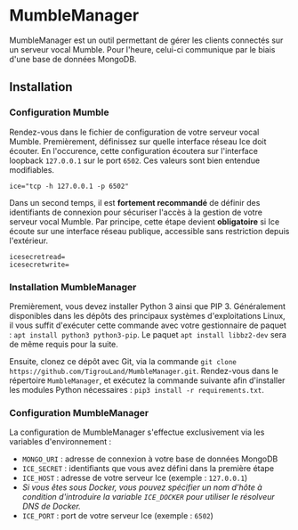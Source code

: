 # MumbleManager

MumbleManager est un outil permettant de gérer les clients connectés sur un serveur vocal Mumble.
Pour l'heure, celui-ci communique par le biais d'une base de données MongoDB.

## Installation

### Configuration Mumble
Rendez-vous dans le fichier de configuration de votre serveur vocal Mumble. Premièrement, définissez sur quelle interface réseau Ice doit écouter. En l'occurence, cette configuration écoutera sur l'interface loopback `127.0.0.1` sur le port `6502`. Ces valeurs sont bien entendue modifiables. 
```
ice="tcp -h 127.0.0.1 -p 6502"
```
Dans un second temps, il est **fortement recommandé** de définir des identifiants de connexion pour sécuriser l'accès à la gestion de votre serveur vocal Mumble. Par principe, cette étape devient **obligatoire** si Ice écoute sur une interface réseau publique, accessible sans restriction depuis l'extérieur.
```
icesecretread=
icesecretwrite=
```
### Installation MumbleManager
Premièrement, vous devez installer Python 3 ainsi que PIP 3. Généralement disponibles dans les dépôts des principaux systèmes d'exploitations Linux, il vous suffit d'exécuter cette commande avec votre gestionnaire de paquet : `apt install python3 python3-pip`. Le paquet `apt install libbz2-dev` sera de même requis pour la suite.

Ensuite, clonez ce dépôt avec Git, via la commande `git clone https://github.com/TigrouLand/MumbleManager.git`. Rendez-vous dans le répertoire `MumbleManager`, et exécutez la commande suivante afin d'installer les modules Python nécessaires : `pip3 install -r requirements.txt`.

### Configuration MumbleManager
La configuration de MumbleManager s'effectue exclusivement via les variables d'environnement :
* `MONGO_URI` : adresse de connexion à votre base de données MongoDB
* `ICE_SECRET` : identifiants que vous avez défini dans la première étape
* `ICE_HOST` : adresse de votre serveur Ice (exemple : `127.0.0.1`)
* *Si vous êtes sous Docker, vous pouvez spécifier un nom d'hôte à condition d'introduire la variable `ICE_DOCKER` pour utiliser le résolveur DNS de Docker.*
* `ICE_PORT` : port de votre serveur Ice (exemple : `6502`)
